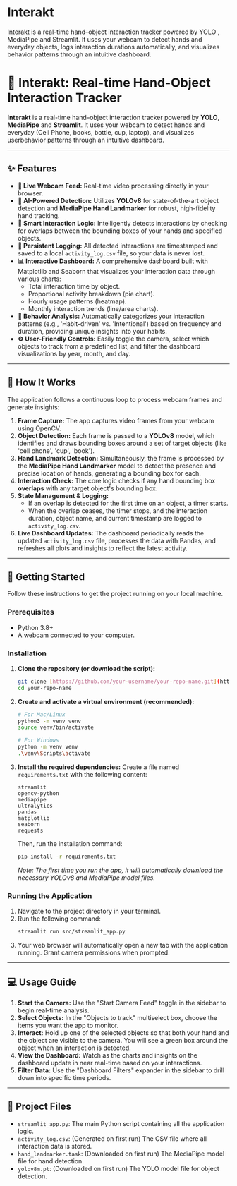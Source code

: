# Interakt
Interakt is a real-time hand–object interaction tracker powered by YOLO , MediaPipe and Streamlit. It uses your webcam to detect hands and everyday objects, logs interaction durations automatically, and visualizes behavior patterns through an intuitive dashboard. 

# 👋 Interakt: Real-time Hand-Object Interaction Tracker

**Interakt** is a real-time hand–object interaction tracker powered by **YOLO**, **MediaPipe** and **Streamlit**. It uses your webcam to detect hands and everyday  (Cell Phone, books, bottle, cup, laptop), and visualizes userbehavior patterns through an intuitive dashboard.



---

## ✨ Features

* **🎥 Live Webcam Feed:** Real-time video processing directly in your browser.
* **🤖 AI-Powered Detection:** Utilizes **YOLOv8** for state-of-the-art object detection and **MediaPipe Hand Landmarker** for robust, high-fidelity hand tracking.
* **🤝 Smart Interaction Logic:** Intelligently detects interactions by checking for overlaps between the bounding boxes of your hands and specified objects.
* **💾 Persistent Logging:** All detected interactions are timestamped and saved to a local `activity_log.csv` file, so your data is never lost.
* **📊 Interactive Dashboard:** A comprehensive dashboard built with Matplotlib and Seaborn that visualizes your interaction data through various charts:
    * Total interaction time by object.
    * Proportional activity breakdown (pie chart).
    * Hourly usage patterns (heatmap).
    * Monthly interaction trends (line/area charts).
* **🧠 Behavior Analysis:** Automatically categorizes your interaction patterns (e.g., 'Habit-driven' vs. 'Intentional') based on frequency and duration, providing unique insights into your habits.
* **⚙️ User-Friendly Controls:** Easily toggle the camera, select which objects to track from a predefined list, and filter the dashboard visualizations by year, month, and day.

---

## 🔧 How It Works

The application follows a continuous loop to process webcam frames and generate insights:

1.  **Frame Capture:** The app captures video frames from your webcam using OpenCV.
2.  **Object Detection:** Each frame is passed to a **YOLOv8** model, which identifies and draws bounding boxes around a set of target objects (like 'cell phone', 'cup', 'book').
3.  **Hand Landmark Detection:** Simultaneously, the frame is processed by the **MediaPipe Hand Landmarker** model to detect the presence and precise location of hands, generating a bounding box for each.
4.  **Interaction Check:** The core logic checks if any hand bounding box **overlaps** with any target object's bounding box.
5.  **State Management & Logging:**
    * If an overlap is detected for the first time on an object, a timer starts.
    * When the overlap ceases, the timer stops, and the interaction duration, object name, and current timestamp are logged to `activity_log.csv`.
6.  **Live Dashboard Updates:** The dashboard periodically reads the updated `activity_log.csv` file, processes the data with Pandas, and refreshes all plots and insights to reflect the latest activity.

---

## 🚀 Getting Started

Follow these instructions to get the project running on your local machine.

### Prerequisites

* Python 3.8+
* A webcam connected to your computer.

### Installation

1.  **Clone the repository (or download the script):**
    ```bash
    git clone [https://github.com/your-username/your-repo-name.git](https://github.com/your-username/your-repo-name.git)
    cd your-repo-name
    ```

2.  **Create and activate a virtual environment (recommended):**
    ```bash
    # For Mac/Linux
    python3 -m venv venv
    source venv/bin/activate

    # For Windows
    python -m venv venv
    .\venv\Scripts\activate
    ```

3.  **Install the required dependencies:**
    Create a file named `requirements.txt` with the following content:
    ```
    streamlit
    opencv-python
    mediapipe
    ultralytics
    pandas
    matplotlib
    seaborn
    requests
    ```
    Then, run the installation command:
    ```bash
    pip install -r requirements.txt
    ```
    *Note: The first time you run the app, it will automatically download the necessary YOLOv8 and MediaPipe model files.*

### Running the Application

1.  Navigate to the project directory in your terminal.
2.  Run the following command:
    ```bash
    streamlit run src/streamlit_app.py
    ```
3.  Your web browser will automatically open a new tab with the application running. Grant camera permissions when prompted.

---

## 💻 Usage Guide

1.  **Start the Camera:** Use the "Start Camera Feed" toggle in the sidebar to begin real-time analysis.
2.  **Select Objects:** In the "Objects to track" multiselect box, choose the items you want the app to monitor.
3.  **Interact:** Hold up one of the selected objects so that both your hand and the object are visible to the camera. You will see a green box around the object when an interaction is detected.
4.  **View the Dashboard:** Watch as the charts and insights on the dashboard update in near real-time based on your interactions.
5.  **Filter Data:** Use the "Dashboard Filters" expander in the sidebar to drill down into specific time periods.

---

## 📁 Project Files

* `streamlit_app.py`: The main Python script containing all the application logic.
* `activity_log.csv`: (Generated on first run) The CSV file where all interaction data is stored.
* `hand_landmarker.task`: (Downloaded on first run) The MediaPipe model file for hand detection.
* `yolov8m.pt`: (Downloaded on first run) The YOLO model file for object detection.